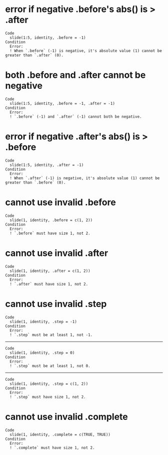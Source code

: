 # error if negative .before's abs() is > .after

    Code
      slide(1:5, identity, .before = -1)
    Condition
      Error:
      ! When `.before` (-1) is negative, it's absolute value (1) cannot be greater than `.after` (0).

# both .before and .after cannot be negative

    Code
      slide(1:5, identity, .before = -1, .after = -1)
    Condition
      Error:
      ! `.before` (-1) and `.after` (-1) cannot both be negative.

# error if negative .after's abs() is > .before

    Code
      slide(1:5, identity, .after = -1)
    Condition
      Error:
      ! When `.after` (-1) is negative, it's absolute value (1) cannot be greater than `.before` (0).

# cannot use invalid .before

    Code
      slide(1, identity, .before = c(1, 2))
    Condition
      Error:
      ! `.before` must have size 1, not 2.

# cannot use invalid .after

    Code
      slide(1, identity, .after = c(1, 2))
    Condition
      Error:
      ! `.after` must have size 1, not 2.

# cannot use invalid .step

    Code
      slide(1, identity, .step = -1)
    Condition
      Error:
      ! `.step` must be at least 1, not -1.

---

    Code
      slide(1, identity, .step = 0)
    Condition
      Error:
      ! `.step` must be at least 1, not 0.

---

    Code
      slide(1, identity, .step = c(1, 2))
    Condition
      Error:
      ! `.step` must have size 1, not 2.

# cannot use invalid .complete

    Code
      slide(1, identity, .complete = c(TRUE, TRUE))
    Condition
      Error:
      ! `.complete` must have size 1, not 2.

